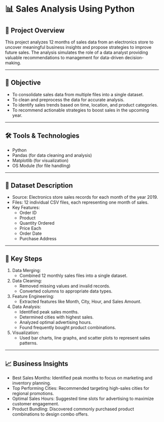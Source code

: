 # 📊 Sales Analysis Using Python

## 📂 Project Overview
This project analyzes 12 months of sales data from an electronics store to uncover meaningful business insights and propose strategies to improve future sales. The analysis simulates the role of a data analyst providing valuable recommendations to management for data-driven decision-making.

---

## 🎯 Objective
- To consolidate sales data from multiple files into a single dataset.
- To clean and preprocess the data for accurate analysis.
- To identify sales trends based on time, location, and product categories.
- To recommend actionable strategies to boost sales in the upcoming year.

---

## 🛠️ Tools & Technologies
- Python
- Pandas (for data cleaning and analysis)
- Matplotlib (for visualization)
- OS Module (for file handling)

---

## 📁 Dataset Description
- Source: Electronics store sales records for each month of the year 2019.
- Files: 12 individual CSV files, each representing one month of sales.
- Key Features:
  - Order ID
  - Product
  - Quantity Ordered
  - Price Each
  - Order Date
  - Purchase Address

---

## 📝 Key Steps
1. Data Merging:
   - Combined 12 monthly sales files into a single dataset.
2. Data Cleaning:
   - Removed missing values and invalid records.
   - Converted columns to appropriate data types.
3. Feature Engineering:
   - Extracted features like Month, City, Hour, and Sales Amount.
4. Data Analysis:
   - Identified peak sales months.
   - Determined cities with highest sales.
   - Analyzed optimal advertising hours.
   - Found frequently bought product combinations.
5. Visualization:
   - Used bar charts, line graphs, and scatter plots to represent sales patterns.

---

## 📈 Business Insights
- Best Sales Months: Identified peak months to focus on marketing and inventory planning.
- Top Performing Cities: Recommended targeting high-sales cities for regional promotions.
- Optimal Sales Hours: Suggested time slots for advertising to maximize customer engagement.
- Product Bundling: Discovered commonly purchased product combinations to design combo offers.

